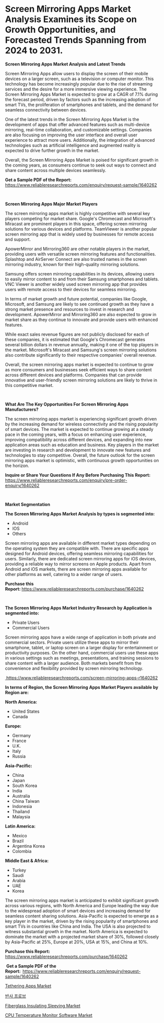 <p><h1>Screen Mirroring Apps Market Analysis Examines its Scope on Growth Opportunities, and Forecasted Trends Spanning from 2024 to 2031.</h1></p><p><strong>Screen Mirroring Apps Market Analysis and Latest Trends</strong></p>
<p><p>Screen Mirroring Apps allow users to display the screen of their mobile devices on a larger screen, such as a television or computer monitor. This technology has become increasingly popular due to the rise of streaming services and the desire for a more immersive viewing experience. The Screen Mirroring Apps Market is expected to grow at a CAGR of 7.1% during the forecast period, driven by factors such as the increasing adoption of smart TVs, the proliferation of smartphones and tablets, and the demand for seamless connectivity between devices.</p><p>One of the latest trends in the Screen Mirroring Apps Market is the development of apps that offer advanced features such as multi-device mirroring, real-time collaboration, and customizable settings. Companies are also focusing on improving the user interface and overall user experience to attract more users. Additionally, the integration of advanced technologies such as artificial intelligence and augmented reality is expected to drive further growth in the market.</p><p>Overall, the Screen Mirroring Apps Market is poised for significant growth in the coming years, as consumers continue to seek out ways to connect and share content across multiple devices seamlessly.</p></p>
<p><strong>Get a Sample PDF of the Report:&nbsp;</strong> <a href="https://www.reliableresearchreports.com/enquiry/request-sample/1640262">https://www.reliableresearchreports.com/enquiry/request-sample/1640262</a></p>
<p>&nbsp;</p>
<p><strong>Screen Mirroring Apps Major Market Players</strong></p>
<p><p>The screen mirroring apps market is highly competitive with several key players competing for market share. Google's Chromecast and Microsoft's Miracast are prominent players in this space, offering screen mirroring solutions for various devices and platforms. TeamViewer is another popular screen mirroring app that is widely used by businesses for remote access and support.</p><p>ApowerMirror and Mirroring360 are other notable players in the market, providing users with versatile screen mirroring features and functionalities. Splashtop and AirServer Connect are also trusted names in the screen mirroring industry, known for their high-quality mirroring solutions.</p><p>Samsung offers screen mirroring capabilities in its devices, allowing users to easily mirror content to and from their Samsung smartphones and tablets. VNC Viewer is another widely used screen mirroring app that provides users with remote access to their devices for seamless mirroring.</p><p>In terms of market growth and future potential, companies like Google, Microsoft, and Samsung are likely to see continued growth as they have a strong market presence and resources to invest in research and development. ApowerMirror and Mirroring360 are also expected to grow in market share as they continue to innovate and provide users with enhanced features.</p><p>While exact sales revenue figures are not publicly disclosed for each of these companies, it is estimated that Google's Chromecast generates several billion dollars in revenue annually, making it one of the top players in the market. Microsoft's Miracast and Samsung's screen mirroring solutions also contribute significantly to their respective companies' overall revenue.</p><p>Overall, the screen mirroring apps market is expected to continue to grow as more consumers and businesses seek efficient ways to share content across different devices and platforms. Companies that can provide innovative and user-friendly screen mirroring solutions are likely to thrive in this competitive market.</p></p>
<p>&nbsp;</p>
<p><strong>What Are The Key Opportunities For Screen Mirroring Apps Manufacturers?</strong></p>
<p><p>The screen mirroring apps market is experiencing significant growth driven by the increasing demand for wireless connectivity and the rising popularity of smart devices. The market is expected to continue growing at a steady pace in the coming years, with a focus on enhancing user experience, improving compatibility across different devices, and expanding into new application areas such as education and business. Key players in the market are investing in research and development to innovate new features and technologies to stay competitive. Overall, the future outlook for the screen mirroring apps market is optimistic, with continuous growth opportunities on the horizon.</p></p>
<p><strong>Inquire or Share Your Questions If Any Before Purchasing This Report:</strong> <a href="https://www.reliableresearchreports.com/enquiry/pre-order-enquiry/1640262">https://www.reliableresearchreports.com/enquiry/pre-order-enquiry/1640262</a></p>
<p>&nbsp;</p>
<p><strong>Market Segmentation</strong></p>
<p><strong>The Screen Mirroring Apps Market Analysis by types is segmented into:</strong></p>
<p><ul><li>Android</li><li>IOS</li><li>Others</li></ul></p>
<p><p>Screen mirroring apps are available in different market types depending on the operating system they are compatible with. There are specific apps designed for Android devices, offering seamless mirroring capabilities for users. Similarly, there are dedicated screen mirroring apps for iOS devices, providing a reliable way to mirror screens on Apple products. Apart from Android and iOS markets, there are screen mirroring apps available for other platforms as well, catering to a wider range of users.</p></p>
<p><strong>Purchase this Report:&nbsp;</strong><a href="https://www.reliableresearchreports.com/purchase/1640262">https://www.reliableresearchreports.com/purchase/1640262</a></p>
<p>&nbsp;</p>
<p><strong>The Screen Mirroring Apps Market Industry Research by Application is segmented into:</strong></p>
<p><ul><li>Private Users</li><li>Commercial Users</li></ul></p>
<p><p>Screen mirroring apps have a wide range of application in both private and commercial sectors. Private users utilize these apps to mirror their smartphone, tablet, or laptop screen on a larger display for entertainment or productivity purposes. On the other hand, commercial users use these apps in various settings such as meetings, presentations, and training sessions to share content with a larger audience. Both markets benefit from the convenience and flexibility provided by screen mirroring technology.</p></p>
<p><a href="https://www.reliableresearchreports.com/screen-mirroring-apps-r1640262">&nbsp;https://www.reliableresearchreports.com/screen-mirroring-apps-r1640262</a></p>
<p><strong>In terms of Region, the Screen Mirroring Apps Market Players available by Region are:</strong></p>
<p>
    <p> <strong> North America: </strong>
        <ul>
            <li>United States</li>
            <li>Canada</li>
        </ul>
        </p> 
    <p> <strong> Europe: </strong>
        <ul>
            <li>Germany</li>
            <li>France</li>
            <li>U.K.</li>
            <li>Italy</li>
            <li>Russia</li>
        </ul>
        </p> 
    <p> <strong> Asia-Pacific: </strong>
        <ul>
            <li>China</li>
            <li>Japan</li>
            <li>South Korea</li>
            <li>India</li>
            <li>Australia</li>
            <li>China Taiwan</li>
            <li>Indonesia</li>
            <li>Thailand</li>
            <li>Malaysia</li>
        </ul>
        </p> 
    <p> <strong> Latin America: </strong>
        <ul>
            <li>Mexico</li>
            <li>Brazil</li>
            <li>Argentina Korea</li>
            <li>Colombia</li>
        </ul>
        </p> 
    <p> <strong> Middle East & Africa: </strong>
        <ul>
            <li>Turkey</li>
            <li>Saudi</li>
            <li>Arabia</li>
            <li>UAE</li>
            <li>Korea</li>
        </ul>
    </p>
    </p>
<p><p>The screen mirroring apps market is anticipated to exhibit significant growth across various regions, with North America and Europe leading the way due to the widespread adoption of smart devices and increasing demand for seamless content sharing solutions. Asia-Pacific is expected to emerge as a key player in the market, driven by the rising popularity of smartphones and smart TVs in countries like China and India. The USA is also projected to witness substantial growth in the market. North America is expected to dominate the market with a projected market share of 30%, followed closely by Asia-Pacific at 25%, Europe at 20%, USA at 15%, and China at 10%.</p></p>
<p><strong>Purchase this Report: </strong><a href="https://www.reliableresearchreports.com/purchase/1640262">https://www.reliableresearchreports.com/purchase/1640262</a></p>
<p>&nbsp;<strong>Get a Sample PDF of the Report:&nbsp;&nbsp;</strong><a href="https://www.reliableresearchreports.com/enquiry/request-sample/1640262">https://www.reliableresearchreports.com/enquiry/request-sample/1640262</a></p>
<p><strong></strong></p>
<p><p><a href="https://github.com/kosella/Market-Research-Report-List-3/blob/main/tethering-apps-market.md">Tethering Apps Market</a></p><p><a href="https://github.com/chupp85/Market-Research-Report-List-1/blob/main/747151448913.md">반사 프로브</a></p><p><a href="https://issuu.com/reportprime-2/docs/fiberglass-insulating-sleeving-market-size-2030.pp">Fiberglass Insulating Sleeving Market</a></p><p><a href="https://github.com/kufem1/Market-Research-Report-List-2/blob/main/cpu-temperature-monitor-software-market.md">CPU Temperature Monitor Software Market</a></p></p>